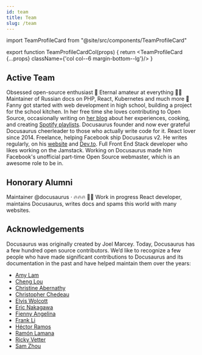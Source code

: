 ```yaml
---
id: team
title: Team
slug: /team
---
```


import TeamProfileCard from "@site/src/components/TeamProfileCard"

export function TeamProfileCardCol(props) { return <TeamProfileCard {...props} className={'col col--6 margin-bottom--lg'}/> }

## Active Team

<div className="row">
  <TeamProfileCardCol 
    name="Alexey Pyltsyn" 
    githubUrl="https://github.com/lex111"
  >
    Obsessed open-source enthusiast 👋 Eternal amateur at everything 🤷‍♂️ Maintainer of Russian docs on PHP, React, Kubernetes and much more 🧐
  </TeamProfileCardCol>
  <TeamProfileCardCol 
    name="Fanny Vieira" 
    githubUrl="https://github.com/fanny"
    twitterUrl="https://twitter.com/fannyvieiira"
  >
    Fanny got started with web development in high school, building a project for the school kitchen. In her free time she loves contributing to Open Source, occasionally writing on <a href="https://dev.to/fannyvieira" target="_blank">her blog</a> about her experiences, cooking, and creating <a href="https://open.spotify.com/user/anotherfanny" target="_blank">Spotify playlists</a>.
  </TeamProfileCardCol>
  <TeamProfileCardCol 
    name="Joel Marcey" 
    githubUrl="https://github.com/JoelMarcey"
    twitterUrl="https://twitter.com/joelmarcey"
  >
    Docusaurus founder and now ever grateful Docusaurus cheerleader to those who actually write code for it.
  </TeamProfileCardCol>
  <TeamProfileCardCol 
    name="Sébastien Lorber" 
    githubUrl="https://github.com/slorber"
    twitterUrl="https://twitter.com/sebastienlorber"
  >
    React lover since 2014. Freelance, helping Facebook ship Docusaurus v2. He writes regularly, on his <a href="https://sebastienlorber.com/" target="_blank">website</a> and <a href="https://dev.to/sebastienlorber" target="_blank">Dev.to</a>.
  </TeamProfileCardCol>
  <TeamProfileCardCol 
    name="Yangshun Tay" 
    githubUrl="https://github.com/yangshun"
    twitterUrl="https://twitter.com/yangshunz"
  >
    Full Front End Stack developer who likes working on the Jamstack. Working on Docusaurus made him Facebook's unofficial part-time Open Source webmaster, which is an awesome role to be in.
  </TeamProfileCardCol>
</div>

## Honorary Alumni

<div className="row">
  <TeamProfileCardCol name="Endilie Yacop Sucipto" githubUrl="https://github.com/endiliey" twitterUrl="https://twitter.com/endiliey">
    Maintainer @docusaurus · 🔥🔥🔥
  </TeamProfileCardCol>
  <TeamProfileCardCol 
    name="Wei Gao" 
    githubUrl="https://github.com/wgao19"
    twitterUrl="https://twitter.com/wgao19"
  >
    🏻‍🌾 Work in progress React developer, maintains Docusaurus, writes docs and spams this world with many websites.
  </TeamProfileCardCol>
</div>

## Acknowledgements

Docusaurus was originally created by Joel Marcey. Today, Docusaurus has a few hundred open source contributors. We’d like to recognize a few people who have made significant contributions to Docusaurus and its documentation in the past and have helped maintain them over the years:

- [Amy Lam](https://github.com/amyrlam)
- [Cheng Lou](https://github.com/chenglou)
- [Christine Abernathy](https://github.com/caabernathy)
- [Christopher Chedeau](https://github.com/vjeux)
- [Elvis Wolcott](https://github.com/elviswolcott)
- [Eric Nakagawa](https://github.com/ericnakagawa)
- [Fienny Angelina](https://github.com/fiennyangeln)
- [Frank Li](https://github.com/deltice)
- [Héctor Ramos](https://github.com/hramos)
- [Ramón Lamana](https://github.com/rlamana)
- [Ricky Vetter](https://github.com/rickyvetter)
- [Sam Zhou](https://github.com/SamChou19815)
